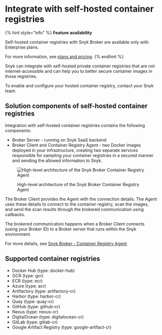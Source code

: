 # Integrate with self-hosted container registries



{% hint style="info" %}
**Feature availability**

Self-hosted container registries with Snyk Broker are available only with Enterprise plans.

For more information, see [plans and pricing](https://snyk.io/plans/).
{% endhint %}

Snyk can integrate with self-hosted private container registries that are not internet-accessible and can help you to better secure container images in those registries.

To enable and configure your hosted container registry, contact your Snyk team.

## **Solution components of self-hosted container registries**

Integration with self-hosted container registries contains the following components:

* Broker Server - running on Snyk SaaS backend
* Broker Client and Container Registry Agent - two Docker images deployed in your infrastructure, creating two separate services responsible for sampling your container registries in a secured manner and sending the allowed information to Snyk.

<figure><img src="../../../../.gitbook/assets/mceclip0-8-.png" alt="High-level architecture of the Snyk Broker Container Registry Agent"><figcaption><p>High-level architecture of the Snyk Broker Container Registry Agent</p></figcaption></figure>

The Broker Client provides the Agent with the connection details. The Agent uses these details to connect to the container registry, scan the images, and send the scan results through the brokered communication using callbacks.

The brokered communication happens when a Broker Client connects (using your Broker ID) to a Broker server that runs within the Snyk environment.

For more details, see [Snyk Broker - Container Registry Agent](./).

## **Supported container registries**

* Docker Hub (type: docker-hub)
* GCR (type: gcr)
* ECR (type: ecr)
* Azure (type: acr)
* Artifactory (type: artifactory-cr)
* Harbor (type: harbor-cr)
* Quay (type: quay-cr)
* GitHub (type: github-cr)
* Nexus (type: nexus-cr)
* DigitalOcean (type: digitalocean-cr)
* GitLab (type: gitlab-cr)
* Google Artifact Registry (type: google-artifact-cr)
